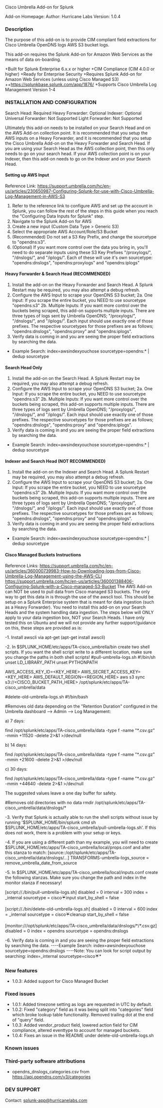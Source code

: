 Cisco Umbrella Add-on for Splunk

Add-on Homepage:
Author: Hurricane Labs
Version: 1.0.4

### Description ###
The purpose of this add-on is to provide CIM compliant field extractions for Cisco Umbrella OpenDNS logs AWS S3 bucket logs.

This add-on requires the Splunk Add-on for Amazon Web Services as the means of data on-boarding.

+Built for Splunk Enterprise 6.x.x or higher
+CIM Compliance (CIM 4.0.0 or higher)
+Ready for Enterprise Security
+Requires Splunk Add-on for Amazon Web Services (unless using Cisco Managed S3)
++https://splunkbase.splunk.com/app/1876/
+Supports Cisco Umbrella Log Management Version 1-4

### INSTALLATION AND CONFIGURATION
Search Head: Required
Heavy Forwarder: Optional
Indexer: Optional
Universal Forwarder: Not Supported
Light Forwarder: Not Supported

Ultimately this add-on needs to be installed on your Search Head and on the AWS Add-on collection point. It is recommended that you setup the AWS inputs on a Heavy Forwarder, and it is recommended that you setup the Cisco Umbrella Add-on on the Heavy Forwarder and Search Head. If you are using your Search Head as the AWS collection point, then this only needs to go on your search head. If your AWS collection point is on your Indexer, then this add-on needs to go on the Indexer and on your Search Head.

#### Setting up AWS Input
Reference Link: https://support.umbrella.com/hc/en-us/articles/230650987-Configuring-Splunk-for-use-with-Cisco-Umbrella-Log-Management-in-AWS-S3
1. Refer to the reference link to configure AWS and set up the account in Splunk, you can follow the rest of the steps in this guide when you reach the "Configuring Data Inputs for Splunk" step.
2. Navigate to the Splunk Add-on for AWS
3. Create a new input (Custom Data Type > Generic S3)
4. Select the appropriate AWS Account/Role/S3 Bucket
5. (Recommended) Do not set a S3 Key Prefix, and change the sourcetype to "opendns:s3".
5. (Optional) If you want more control over the data you bring in, you'll need to do separate inputs using these S3 Key Prefixes "/proxylogs/", "/dnslogs/", and "/iplogs/". Each of these will use it's own sourcetype: "opendns:dnslogs", "opendns:proxylogs" and "opendns:iplogs"

#### Heavy Forwarder & Search Head (RECOMMENDED)
1. Install the add-on on the Heavy Forwarder and Search Head. A Splunk Restart may be required, you may also attempt a debug refresh.
2. Configure the AWS Input to scrape your OpenDNS S3 bucket;
2a. One Input: If you scrape the entire bucket, you NEED to use sourcetype "opendns:s3"
2b. Multiple Inputs: If you want more control over the buckets being scraped, this add-on supports multiple inputs. There are three types of logs sent by Umbrella OpenDNS; "/proxylogs/", "/dnslogs/", and "/iplogs/". Each input should use exactly one of those prefixes. The respective sourcetypes for those prefixes are as follows; "opendns:dnslogs", "opendns:proxy" and "opendns:iplogs".
3. Verify data is coming in and you are seeing the proper field extractions by searching the data.
+ Example Search: index=awsindexyouchose sourcetype=opendns:\* | dedup sourcetype

#### Search Head Only
1. Install the add-on on the Search Head. A Splunk Restart may be required, you may also attempt a debug refresh.
2. Configure the AWS Input to scrape your OpenDNS S3 bucket;
2a. One Input: If you scrape the entire bucket, you NEED to use sourcetype "opendns:s3"
2b. Multiple Inputs: If you want more control over the buckets being scraped, this add-on supports multiple inputs. There are three types of logs sent by Umbrella OpenDNS; "/proxylogs/", "/dnslogs/", and "/iplogs/". Each input should use exactly one of those prefixes. The respective sourcetypes for those prefixes are as follows; "opendns:dnslogs", "opendns:proxy" and "opendns:iplogs".
3. Verify data is coming in and you are seeing the proper field extractions by searching the data.
+ Example Search: index=awsindexyouchose sourcetype=opendns:\* | dedup sourcetype

#### Indexer and Search Head (NOT RECOMMENDED)
1. Install the add-on on the Indexer and Search Head. A Splunk Restart may be required, you may also attempt a debug refresh.
2. Configure the AWS Input to scrape your OpenDNS S3 bucket;
2a. One Input: If you scrape the entire bucket, you NEED to use sourcetype "opendns:s3"
2b. Multiple Inputs: If you want more control over the buckets being scraped, this add-on supports multiple inputs. There are three types of logs sent by Umbrella OpenDNS; "/proxylogs/", "/dnslogs/", and "/iplogs/". Each input should use exactly one of those prefixes. The respective sourcetypes for those prefixes are as follows; "opendns:dnslogs", "opendns:proxy" and "opendns:iplogs".
3. Verify data is coming in and you are seeing the proper field extractions by searching the data.
+ Example Search: index=awsindexyouchose sourcetype=opendns:\* | dedup sourcetype

#### Cisco Managed Buckets Instructions
Reference Links:
https://support.umbrella.com/hc/en-us/articles/360000739983-How-to-Downloading-logs-from-Cisco-Umbrella-Log-Management-using-the-AWS-CLI
https://support.umbrella.com/hc/en-us/articles/360001388406-Configuring-Splunk-with-a-Cisco-managed-S3-Bucket
The AWS Add-on can NOT be used to pull data from Cisco managed S3 buckets. The only way to get this data in is through the use of the awscli tool. This should be setup on a Splunk Enterprise system that is meant for data ingestion (such as a Heavy Forwarder). You need to install this add-on on your Search Heads and the system handling data ingestion. The steps below will ONLY apply to your data ingestion box, NOT your Search Heads. I have only tested this on Ubuntu and we will not provide any further support/guidance on this, these steps are provided as is:

-1. Install awscli via apt-get (apt-get install awscli)

-2. In $SPLUNK\_HOME/etc/apps/TA-cisco\_umbrella/bin create two shell scripts. If you want the shell script write to a different location, make sure you change the paths in both shell scripts!
#pull-umbrella-logs.sh
\#!/bin/sh
unset LD\_LIBRARY_PATH
unset PYTHONPATH

AWS\_ACCESS\_KEY\_ID=<KEY\_HERE> AWS\_SECRET\_ACCESS\_KEY=<KEY_HERE> AWS\_DEFAULT\_REGION=<REGION_HERE> aws s3 sync s3://<CISCO_BUCKET_PATH_HERE> /opt/splunk/etc/apps/TA-cisco_umbrella/data

#delete-old-umbrella-logs.sh
\#!/bin/bash

\#Removes old data depending on the "Retention Duration" configured in the Umbrella dashboard --> Admin --> Log Management:

a) 7 days:

find /opt/splunk/etc/apps/TA-cisco_umbrella/data -type f -name "*.csv.gz" -mmin +11520 -delete 2>&1 >/dev/null

b) 14 days:

find /opt/splunk/etc/apps/TA-cisco_umbrella/data -type f -name "*.csv.gz" -mmin +21600 -delete 2>&1 >/dev/null

c) 30 days:

find /opt/splunk/etc/apps/TA-cisco_umbrella/data -type f -name "*.csv.gz" -mmin +44640 -delete 2>&1 >/dev/null

The suggested values leave a one day buffer for safety.

\#Removes old directories with no data
rmdir /opt/splunk/etc/apps/TA-cisco_umbrella/data/dnslogs/\*

-3. Verify that Splunk is actually able to run the shell scripts without issue by running '$SPLUNK\_HOME/bin/splunk cmd sh $SPLUNK\_HOME/etc/apps/TA-cisco_umbrella/pull-umbrella-logs.sh'. If this does not work, there is a problem with your setup or keys.

-4. If you are using a different path than my example, you will need to create $SPLUNK\_HOME/etc/apps/TA-cisco_umbrella/local/props.conf and alter this stanza to match:
[source::/opt/splunk/etc/apps/TA-cisco_umbrella/data/dnslogs/...]
TRANSFORMS-umbrella-logs\_source = remove\_umbrella\_date\_from_source

-5. In $SPLUNK\_HOME/etc/apps/TA-cisco_umbrella/local/inputs.conf create the following stanzas. Make sure you change the path and index in the monitor stanza if necessary!

[script://./bin/pull-umbrella-logs.sh]
disabled = 0
interval = 300
index = _internal
sourcetype = cisco:umbrella:input
start_by_shell = false

[script://./bin/delete-old-umbrella-logs.sh]
disabled = 0
interval = 600
index = _internal
sourcetype = cisco:umbrella:cleanup
start_by_shell = false

[monitor:///opt/splunk/etc/apps/TA-cisco_umbrella/data/dnslogs/\*/\*.csv.gz]
disabled = 0
index = opendns
sourcetype = opendns:dnslogs

-6. Verify data is coming in and you are seeing the proper field extractions by searching the data.
----Example Search: index=awsindexyouchose sourcetype=opendns:dnslogs
----Note: You can look for script output by searching: index=_internal sourcetype=cisco:umbrella:\*

### New features
+ 1.0.3: Added support for Cisco Managed Bucket

### Fixed issues
+ 1.0.1: Added timezone setting as logs are requested in UTC by default.
+ 1.0.2: Fixed "category" field as it was being split into "categories" field which broke lookup table functionality. Removed trailing dot at the end of "query" field.
+ 1.0.3: Added vendor_product field, lowered action field for CIM compliance, altered eventtype to account for managed buckets.
+ 1.0.4: Fixes an issue in the README under delete-old-umbrella-logs.sh

### Known issues

### Third-party software attributions
+ opendns_dnslogs_categories.csv from https://api.opendns.com/v3/categories

### DEV SUPPORT
Contact: splunk-app@hurricanelabs.com